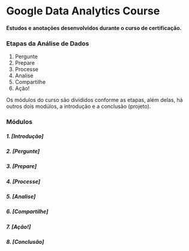 # Google Data Analytics Course
#### Estudos e anotações desenvolvidos durante o curso de certificação.

### Etapas da Análise de Dados
 
 1. Pergunte
 2. Prepare
 3. Processe
 4. Analise
 5. Compartilhe
 6. Ação!
   
Os módulos do curso são divididos conforme as etapas, além delas, há outros dois modúlos, a introdução e a conclusão (projeto).

### Módulos
##### 1. [Introdução]
##### 2. [Pergunte]
##### 3. [Prepare]
##### 4. [Processe]
##### 5. [Analise]
##### 6. [Compartilhe]
##### 7. [Ação!]
##### 8. [Conclusão]